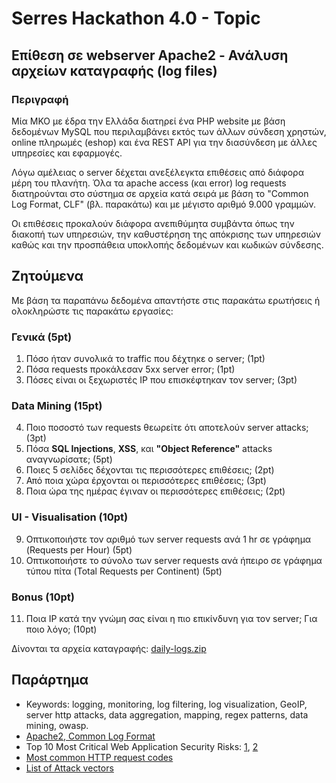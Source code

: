# Serres Hackathon 4.0 - Topic

## Επίθεση σε webserver Apache2 - Ανάλυση αρχείων καταγραφής (log files)

### Περιγραφή
Μία ΜΚΟ με έδρα την Ελλάδα διατηρεί ένα PHP website με βάση δεδομένων MySQL που περιλαμβάνει εκτός των άλλων σύνδεση χρηστών, online πληρωμές (eshop) και ένα REST API για την διασύνδεση με άλλες υπηρεσίες και εφαρμογές.

Λόγω αμέλειας ο server δέχεται ανεξέλεγκτα επιθέσεις από διάφορα μέρη του πλανήτη. Όλα τα apache access (και error) log requests διατηρούνται στο σύστημα σε αρχεία κατά σειρά με βάση το "Common Log Format, CLF" (βλ. παρακάτω) και με μέγιστο αριθμό 9.000 γραμμών.

Οι επιθέσεις προκαλούν διάφορα ανεπιθύμητα συμβάντα όπως την διακοπή των υπηρεσιών, την καθυστέρηση της απόκρισης των υπηρεσιών καθώς και την προσπάθεια υποκλοπής δεδομένων και κωδικών σύνδεσης.

## Ζητούμενα
Με βάση τα παραπάνω δεδομένα απαντήστε στις παρακάτω ερωτήσεις ή ολοκληρώστε τις παρακάτω εργασίες:

### Γενικά (5pt)
1. Πόσο ήταν συνολικά το traffic που δέχτηκε ο server; (1pt)
2. Πόσα requests προκάλεσαν 5xx server error; (1pt)
3. Πόσες είναι οι ξεχωριστές IP που επισκέφτηκαν τον server; (3pt)

### Data Mining (15pt)
4. Ποιο ποσοστό των requests θεωρείτε ότι αποτελούν server attacks; (3pt)
5. Πόσα **SQL Injections**, **XSS**, και **"Object Reference"** attacks αναγνωρίσατε; (5pt)
6. Ποιες 5 σελίδες δέχονται τις περισσότερες επιθέσεις; (2pt)
7. Από ποια χώρα έρχονται οι περισσότερες επιθέσεις; (3pt)
8. Ποια ώρα της ημέρας έγιναν οι περισσότερες επιθέσεις; (2pt)

### UI - Visualisation (10pt)
9. Οπτικοποιήστε τον αριθμό των server requests ανά 1 hr σε γράφημα (Requests per Hour) (5pt)
10. Οπτικοποιήστε το σύνολο των server requests ανά ήπειρο σε γράφημα τύπου πίτα (Total Requests per Continent) (5pt)

### Bonus (10pt)
11. Ποια IP κατά την γνώμη σας είναι η πιο επικίνδυνη για τον server; Για ποιο λόγο; (10pt)

Δίνονται τα αρχεία καταγραφής: [daily-logs.zip](https://github.com/serrestech/hackathon/raw/topic/daily-logs.zip)


## Παράρτημα
- Keywords: logging, monitoring, log filtering, log visualization, GeoIP, server http attacks, data aggregation, mapping, regex patterns, data mining, owasp.
- [Apache2, Common Log Format](https://httpd.apache.org/docs/2.4/logs.html)
- Top 10 Most Critical Web Application Security Risks: [1](https://www.owasp.org/index.php/Category:OWASP_Top_Ten_Project), [2](https://blog.sucuri.net/2019/01/owasp-top-10-security-risks-part-v.html)
- [Most common HTTP request codes](https://en.wikipedia.org/wiki/List_of_HTTP_status_codes)
- [List of Attack vectors](http://www.tecapi.com/public/relative-vulnerability-rating-gui.jsp)
